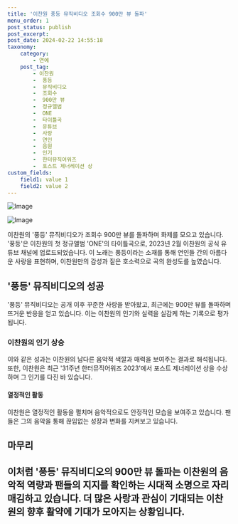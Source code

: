 ```yaml
---
title: '이찬원 풍등 뮤직비디오 조회수 900만 뷰 돌파'
menu_order: 1
post_status: publish
post_excerpt: 
post_date: 2024-02-22 14:55:18
taxonomy:
    category:
        - 연예
    post_tag:
        - 이찬원
        -  풍등
        -  뮤직비디오
        -  조회수
        -  900만 뷰
        -  정규앨범
        -  ONE
        -  타이틀곡
        -  유튜브
        -  사랑
        -  연인
        -  음원
        -  인기
        -  한터뮤직어워즈
        -  포스트 제너레이션 상
custom_fields:
    field1: value 1
    field2: value 2
---
```


![Image](https://mimgnews.pstatic.net/image/311/2024/02/22/0001694434_001_20240222070101331.jpg?type=w540)

![Image](https://ssl.pstatic.net/mimgnews/image/311/2024/02/22/0001694434_002_20240222070101375.jpg?type=w540)

이찬원의 '풍등' 뮤직비디오가 조회수 900만 뷰를 돌파하며 화제를 모으고 있습니다. '풍등'은 이찬원의 첫 정규앨범 'ONE'의 타이틀곡으로, 2023년 2월 이찬원의 공식 유튜브 채널에 업로드되었습니다. 이 노래는 풍등이라는 소재를 통해 연인들 간의 아름다운 사랑을 표현하며, 이찬원만의 감성과 짙은 호소력으로 곡의 완성도를 높였습니다. 
## '풍등' 뮤직비디오의 성공
'풍등' 뮤직비디오는 공개 이후 꾸준한 사랑을 받아왔고, 최근에는 900만 뷰를 돌파하며 뜨거운 반응을 얻고 있습니다. 이는 이찬원의 인기와 실력을 실감케 하는 기록으로 평가됩니다.
### 이찬원의 인기 상승
이와 같은 성과는 이찬원의 남다른 음악적 색깔과 매력을 보여주는 결과로 해석됩니다. 또한, 이찬원은 최근 '31주년 한터뮤직어워즈 2023'에서 포스트 제너레이션 상을 수상하며 그 인기를 다진 바 있습니다.
#### 열정적인 활동
이찬원은 열정적인 활동을 펼치며 음악적으로도 안정적인 모습을 보여주고 있습니다. 팬들은 그의 음악을 통해 끊임없는 성장과 변화를 지켜보고 있습니다.
## 마무리
이처럼 '풍등' 뮤직비디오의 900만 뷰 돌파는 이찬원의 음악적 역량과 팬들의 지지를 확인하는 시대적 소명으로 자리매김하고 있습니다. 더 많은 사랑과 관심이 기대되는 이찬원의 향후 활약에 기대가 모아지는 상황입니다. 
---
